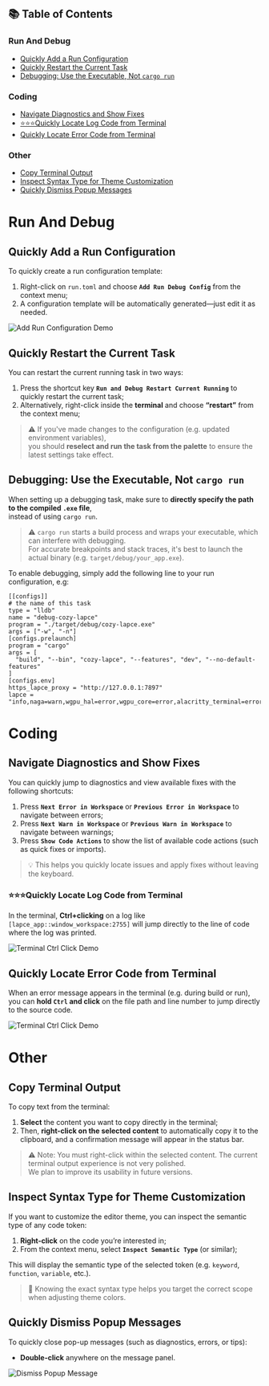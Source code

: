 ## 📚 Table of Contents

### Run And Debug
- [Quickly Add a Run Configuration](#quickly-add-a-run-configuration)
- [Quickly Restart the Current Task](#quickly-restart-the-current-task)
- [Debugging: Use the Executable, Not `cargo run`](#debugging-use-the-executable-not-cargo-run)

### Coding
- [Navigate Diagnostics and Show Fixes](#navigate-diagnostics-and-show-fixes)
- [⭐️⭐️⭐️Quickly Locate Log Code from Terminal](#quickly-locate-log-code-from-terminal)
- [Quickly Locate Error Code from Terminal](#quickly-locate-error-code-from-terminal)

### Other
- [Copy Terminal Output](#copy-terminal-output)
- [Inspect Syntax Type for Theme Customization](#inspect-syntax-type-for-theme-customization)
- [Quickly Dismiss Popup Messages](#quickly-dismiss-popup-messages)

# Run And Debug

## Quickly Add a Run Configuration

To quickly create a run configuration template:

1. Right-click on `run.toml` and choose **`Add Run Debug Config`** from the context menu;
2. A configuration template will be automatically generated—just edit it as needed.

![Add Run Configuration Demo](../resources/gif/add_run_config.gif)

## Quickly Restart the Current Task

You can restart the current running task in two ways:

1. Press the shortcut key **`Run and Debug Restart Current Running`** to quickly restart the current task;
2. Alternatively, right-click inside the **terminal** and choose **“restart”** from the context menu;

> ⚠️ If you've made changes to the configuration (e.g. updated environment variables),  
> you should **reselect and run the task from the palette** to ensure the latest settings take effect.

## Debugging: Use the Executable, Not `cargo run`

When setting up a debugging task, make sure to **directly specify the path to the compiled `.exe` file**,  
instead of using `cargo run`.

> ⚠️ `cargo run` starts a build process and wraps your executable, which can interfere with debugging.  
> For accurate breakpoints and stack traces, it's best to launch the actual binary (e.g. `target/debug/your_app.exe`).

To enable debugging, simply add the following line to your run configuration, e.g:

```
[[configs]]
# the name of this task
type = "lldb"
name = "debug-cozy-lapce"
program = "./target/debug/cozy-lapce.exe"
args = ["-w", "-n"]
[configs.prelaunch]
program = "cargo"
args = [
  "build", "--bin", "cozy-lapce", "--features", "dev", "--no-default-features"
]
[configs.env]
https_lapce_proxy = "http://127.0.0.1:7897"
lapce = "info,naga=warn,wgpu_hal=error,wgpu_core=error,alacritty_terminal=error,lapce_proxy::plugin::dap=debug"
```

# Coding

## Navigate Diagnostics and Show Fixes

You can quickly jump to diagnostics and view available fixes with the following shortcuts:

1. Press **`Next Error in Workspace`** or **`Previous Error in Workspace`** to navigate between errors;
2. Press **`Next Warn in Workspace`** or **`Previous Warn in Workspace`** to navigate between warnings;
2. Press **`Show Code Actions`** to show the list of available code actions (such as quick fixes or imports).

> 💡 This helps you quickly locate issues and apply fixes without leaving the keyboard.


### ⭐️⭐️⭐️Quickly Locate Log Code from Terminal

In the terminal, **Ctrl+clicking** on a log like `[lapce_app::window_workspace:2755]` will jump directly to the line of code where the log was printed.

![Terminal Ctrl Click Demo](../resources/gif/jump_to_log_location.gif)

## Quickly Locate Error Code from Terminal

When an error message appears in the terminal (e.g. during build or run),  
you can **hold `Ctrl` and click** on the file path and line number to jump directly to the source code.

![Terminal Ctrl Click Demo](../resources/gif/jump_to_error_code.gif)


# Other

## Copy Terminal Output

To copy text from the terminal:

1. **Select** the content you want to copy directly in the terminal;
2. Then, **right-click on the selected content** to automatically copy it to the clipboard, and a confirmation message will appear in the status bar.

> ⚠️ Note: You must right-click within the selected content. 
> The current terminal output experience is not very polished.  
> We plan to improve its usability in future versions.

## Inspect Syntax Type for Theme Customization

If you want to customize the editor theme, you can inspect the semantic type of any code token:

1. **Right-click** on the code you’re interested in;
2. From the context menu, select **`Inspect Semantic Type`** (or similar);

This will display the semantic type of the selected token (e.g. `keyword`, `function`, `variable`, etc.).

> 🎯 Knowing the exact syntax type helps you target the correct scope when adjusting theme colors.

## Quickly Dismiss Popup Messages

To quickly close pop-up messages (such as diagnostics, errors, or tips):

- **Double-click** anywhere on the message panel.

![Dismiss Popup Message](../resources/gif/close_message.gif)
